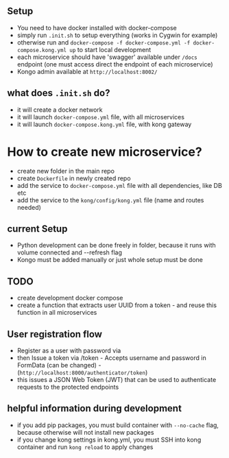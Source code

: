 ## Setup
- You need to have docker installed with docker-compose
- simply run `.init.sh` to setup everything (works in Cygwin for example)
- otherwise run and `docker-compose -f docker-compose.yml -f docker-compose.kong.yml up` to start local development
- each microservice should have 'swagger' available under `/docs` endpoint (one must access direct the endpoint of each microservice)
- Kongo admin available at `http://localhost:8002/`

## what does `.init.sh` do?
- it will create a docker network
- it will launch `docker-compose.yml` file, with all microservices
- it will launch `docker-compose.kong.yml` file, with kong gateway

# How to create new microservice?
- create new folder in the main repo
- create `Dockerfile` in newly created repo
- add the service to `docker-compose.yml` file with all dependencies, like DB etc
- add the service to the `kong/config/kong.yml` file (name and routes needed)

## current Setup
- Python development can be done freely in folder, because it runs with volume connected and --refresh flag
- Kongo must be added manually or just whole setup must be done


## TODO 
- create development docker compose
- create a function that extracts user UUID from a token - and reuse this function in all microservices


## User registration flow
- Register as a user with password via 
- then Issue a token via /token - Accepts username and password in FormData (can be changed) - (`http://localhost:8000/authenticator/token`)
- this issues a JSON Web Token (JWT) that can be used to authenticate requests to the protected endpoints


## helpful information during development
- if you add pip packages, you must build container with `--no-cache` flag, because otherwise will not install new packages
- if you change kong settings in kong.yml, you must SSH into kong container and run `kong reload` to apply changes
